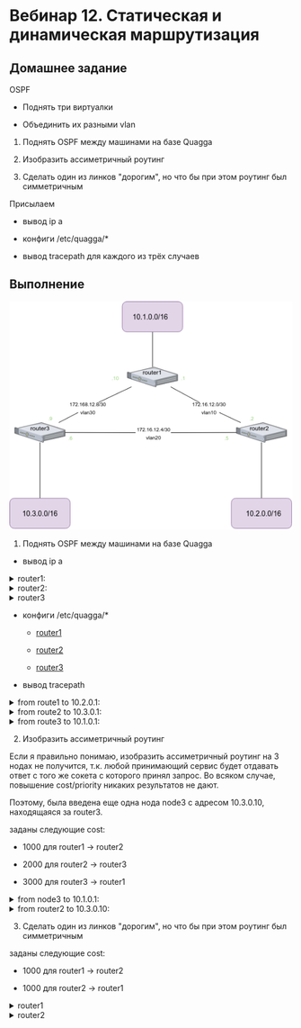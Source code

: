 # Вебинар 12. Статическая и динамическая маршрутизация

## Домашнее задание

OSPF

- Поднять три виртуалки

- Объединить их разными vlan

1. Поднять OSPF между машинами на базе Quagga

2. Изобразить ассиметричный роутинг

3. Сделать один из линков "дорогим", но что бы при этом роутинг был симметричным

Присылаем

- вывод ip a

- конфиги /etc/quagga/*

- вывод tracepath для каждого из трёх случаев

## Выполнение

![Схема сети](netschema.png)

1. Поднять OSPF между машинами на базе Quagga

- вывод ip a

<details>
<summary>router1:</summary>
<p>

```
[vagrant@router1 ~]$ ip a
1: lo: <LOOPBACK,UP,LOWER_UP> mtu 65536 qdisc noqueue state UNKNOWN group default qlen 1000
    link/loopback 00:00:00:00:00:00 brd 00:00:00:00:00:00
    inet 127.0.0.1/8 scope host lo
       valid_lft forever preferred_lft forever
    inet 10.1.0.1/16 brd 10.1.255.255 scope global area1
       valid_lft forever preferred_lft forever
    inet6 ::1/128 scope host 
       valid_lft forever preferred_lft forever
2: eth0: <BROADCAST,MULTICAST,UP,LOWER_UP> mtu 1500 qdisc pfifo_fast state UP group default qlen 1000
    link/ether 52:54:00:c9:c7:04 brd ff:ff:ff:ff:ff:ff
    inet 10.0.2.15/24 brd 10.0.2.255 scope global noprefixroute dynamic eth0
       valid_lft 67301sec preferred_lft 67301sec
    inet6 fe80::5054:ff:fec9:c704/64 scope link 
       valid_lft forever preferred_lft forever
3: eth1: <BROADCAST,MULTICAST,UP,LOWER_UP> mtu 1500 qdisc pfifo_fast state UP group default qlen 1000
    link/ether 08:00:27:17:44:92 brd ff:ff:ff:ff:ff:ff
    inet6 fe80::a00:27ff:fe17:4492/64 scope link 
       valid_lft forever preferred_lft forever
4: eth1.10@eth1: <BROADCAST,MULTICAST,UP,LOWER_UP> mtu 1500 qdisc noqueue state UP group default qlen 1000
    link/ether 08:00:27:17:44:92 brd ff:ff:ff:ff:ff:ff
    inet 172.16.12.1/30 brd 172.16.12.3 scope global to_router2
       valid_lft forever preferred_lft forever
    inet6 fe80::a00:27ff:fe17:4492/64 scope link 
       valid_lft forever preferred_lft forever
5: eth1.30@eth1: <BROADCAST,MULTICAST,UP,LOWER_UP> mtu 1500 qdisc noqueue state UP group default qlen 1000
    link/ether 08:00:27:17:44:92 brd ff:ff:ff:ff:ff:ff
    inet 172.16.12.10/30 brd 172.16.12.11 scope global to_router3
       valid_lft forever preferred_lft forever
    inet6 fe80::a00:27ff:fe17:4492/64 scope link 
       valid_lft forever preferred_lft forever

```
</p>
</details>

<details>
<summary>router2:</summary>
<p>

```
[vagrant@router2 ~]$ ip a
1: lo: <LOOPBACK,UP,LOWER_UP> mtu 65536 qdisc noqueue state UNKNOWN group default qlen 1000 
    link/loopback 00:00:00:00:00:00 brd 00:00:00:00:00:00
    inet 127.0.0.1/8 scope host lo
       valid_lft forever preferred_lft forever
    inet 10.2.0.1/16 brd 10.2.255.255 scope global area2
       valid_lft forever preferred_lft forever
    inet6 ::1/128 scope host
       valid_lft forever preferred_lft forever
2: eth0: <BROADCAST,MULTICAST,UP,LOWER_UP> mtu 1500 qdisc pfifo_fast state UP group default qlen 1000
    link/ether 52:54:00:c9:c7:04 brd ff:ff:ff:ff:ff:ff
    inet 10.0.2.15/24 brd 10.0.2.255 scope global noprefixroute dynamic eth0
       valid_lft 67069sec preferred_lft 67069sec
    inet6 fe80::5054:ff:fec9:c704/64 scope link
       valid_lft forever preferred_lft forever
3: eth1: <BROADCAST,MULTICAST,UP,LOWER_UP> mtu 1500 qdisc pfifo_fast state UP group default qlen 1000
    link/ether 08:00:27:3d:2f:52 brd ff:ff:ff:ff:ff:ff
    inet6 fe80::a00:27ff:fe3d:2f52/64 scope link
       valid_lft forever preferred_lft forever
4: eth1.10@eth1: <BROADCAST,MULTICAST,UP,LOWER_UP> mtu 1500 qdisc noqueue state UP group default qlen 1000
    link/ether 08:00:27:3d:2f:52 brd ff:ff:ff:ff:ff:ff
    inet 172.16.12.2/30 brd 172.16.12.3 scope global to_router1
       valid_lft forever preferred_lft forever
    inet6 fe80::a00:27ff:fe3d:2f52/64 scope link
       valid_lft forever preferred_lft forever
5: eth1.20@eth1: <BROADCAST,MULTICAST,UP,LOWER_UP> mtu 1500 qdisc noqueue state UP group default qlen 1000
    link/ether 08:00:27:3d:2f:52 brd ff:ff:ff:ff:ff:ff
    inet 172.16.12.5/30 brd 172.16.12.7 scope global to_router3
       valid_lft forever preferred_lft forever
    inet6 fe80::a00:27ff:fe3d:2f52/64 scope link
       valid_lft forever preferred_lft forever

```

</p>
</details>

<details>
<summary>router3</summary>
<p>

```
[vagrant@router3 ~]$ ip a
1: lo: <LOOPBACK,UP,LOWER_UP> mtu 65536 qdisc noqueue state UNKNOWN group default qlen 1000
    link/loopback 00:00:00:00:00:00 brd 00:00:00:00:00:00
    inet 127.0.0.1/8 scope host lo
       valid_lft forever preferred_lft forever
    inet 10.3.0.1/16 brd 10.3.255.255 scope global area3
       valid_lft forever preferred_lft forever
    inet6 ::1/128 scope host 
       valid_lft forever preferred_lft forever
2: eth0: <BROADCAST,MULTICAST,UP,LOWER_UP> mtu 1500 qdisc pfifo_fast state UP group default qlen 1000
    link/ether 52:54:00:c9:c7:04 brd ff:ff:ff:ff:ff:ff
    inet 10.0.2.15/24 brd 10.0.2.255 scope global noprefixroute dynamic eth0
       valid_lft 66765sec preferred_lft 66765sec
    inet6 fe80::5054:ff:fec9:c704/64 scope link 
       valid_lft forever preferred_lft forever
3: eth1: <BROADCAST,MULTICAST,UP,LOWER_UP> mtu 1500 qdisc pfifo_fast state UP group default qlen 1000
    link/ether 08:00:27:3f:7e:41 brd ff:ff:ff:ff:ff:ff
    inet6 fe80::a00:27ff:fe3f:7e41/64 scope link 
       valid_lft forever preferred_lft forever
4: eth1.20@eth1: <BROADCAST,MULTICAST,UP,LOWER_UP> mtu 1500 qdisc noqueue state UP group default qlen 1000
    link/ether 08:00:27:3f:7e:41 brd ff:ff:ff:ff:ff:ff
    inet 172.16.12.6/30 brd 172.16.12.7 scope global to_router2
       valid_lft forever preferred_lft forever
    inet6 fe80::a00:27ff:fe3f:7e41/64 scope link 
       valid_lft forever preferred_lft forever
5: eth1.30@eth1: <BROADCAST,MULTICAST,UP,LOWER_UP> mtu 1500 qdisc noqueue state UP group default qlen 1000
    link/ether 08:00:27:3f:7e:41 brd ff:ff:ff:ff:ff:ff
    inet 172.16.12.9/30 brd 172.16.12.11 scope global to_router1
       valid_lft forever preferred_lft forever
    inet6 fe80::a00:27ff:fe3f:7e41/64 scope link 
       valid_lft forever preferred_lft forever
```

</p>
</details>

- конфиги /etc/quagga/*

    * [router1](1/router1/)

    * [router2](1/router2/)
    
    * [router3](1/router3/)

- вывод tracepath

<details>
<summary>from route1 to 10.2.0.1:</summary>
<p>

```
[vagrant@router1 ~]$ tracepath 10.2.0.1
 1?: [LOCALHOST]                                         pmtu 1500
 1:  10.2.0.1                                              1.669ms reached
 1:  10.2.0.1                                              0.968ms reached
     Resume: pmtu 1500 hops 1 back 1 
```

</p>
</details>

<details>
<summary>from route2 to 10.3.0.1:</summary>
<p>

```
[vagrant@router2 ~]$ tracepath 10.3.0.1
 1?: [LOCALHOST]                                         pmtu 1500
 1:  10.3.0.1                                              1.816ms reached
 1:  10.3.0.1                                              2.911ms reached
     Resume: pmtu 1500 hops 1 back 1 
```

</p>
</details>

<details>
<summary>from route3 to 10.1.0.1:</summary>
<p>

```
[vagrant@router3 ~]$ tracepath 10.1.0.1
 1?: [LOCALHOST]                                         pmtu 1500
 1:  10.1.0.1                                              1.166ms reached
 1:  10.1.0.1                                              1.938ms reached
     Resume: pmtu 1500 hops 1 back 1 
```

</p>
</details>



2. Изобразить ассиметричный роутинг

Если я правильно понимаю, изобразить ассиметричный роутинг на 3 нодах не получится,
т.к. любой принимающий сервис будет отдавать ответ с того же сокета с которого принял запрос.
Во всяком случае, повышение cost/priority никаких результатов не дают.

Поэтому, была введена еще одна нода node3 с адресом 10.3.0.10, находящаяся за router3.

заданы следующие cost:

* 1000 для router1 -> router2

* 2000 для router2 -> router3

* 3000 для router3 -> router1


<details>
<summary>from node3 to 10.1.0.1:</summary>

<p>

```
[vagrant@node3 ~]$ tracepath 10.1.0.1
 1?: [LOCALHOST]                                         pmtu 1500
 1:  gateway                                               0.614ms 
 1:  gateway                                               0.505ms 
 2:  172.16.12.2                                           1.047ms asymm  3 
 3:  10.1.0.1                                              0.987ms reached
     Resume: pmtu 1500 hops 3 back 2 
```

</p>

</details>

<details>
<summary>from router2 to 10.3.0.10:</summary>

<p>

```
[vagrant@router2 ~]$ tracepath 10.3.0.10
 1?: [LOCALHOST]                                         pmtu 1500
 1:  172.16.12.1                                           0.555ms 
 1:  172.16.12.1                                           0.747ms 
 2:  172.16.12.6                                           0.804ms asymm  1 
 3:  10.3.0.10                                             0.924ms reached
     Resume: pmtu 1500 hops 3 back 2 
```

</p>

</details>

3. Сделать один из линков "дорогим", но что бы при этом роутинг был симметричным


заданы следующие cost:

* 1000 для router1 -> router2

* 1000 для router2 -> router1


<details>

<summary>router1</summary>

<p>

```
[vagrant@router1 ~]$ tracepath 10.2.0.1
 1?: [LOCALHOST]                                         pmtu 1500
 1:  172.16.12.9                                           1.706ms 
 1:  172.16.12.9                                           1.307ms 
 2:  10.2.0.1                                              2.960ms reached
     Resume: pmtu 1500 hops 2 back 2 
 
```

</p>

</details>

<details>

<summary>router2</summary>

<p>

```
[vagrant@router2 ~]$ tracepath 10.1.0.1
 1?: [LOCALHOST]                                         pmtu 1500
 1:  172.16.12.6                                           1.435ms 
 1:  172.16.12.6                                           1.053ms 
 2:  10.1.0.1                                              2.839ms reached
     Resume: pmtu 1500 hops 2 back 2 
```

</p>

</details>
